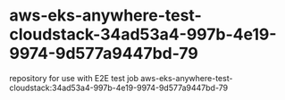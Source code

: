 # aws-eks-anywhere-test-cloudstack-34ad53a4-997b-4e19-9974-9d577a9447bd-79
repository for use with E2E test job aws-eks-anywhere-test-cloudstack:34ad53a4-997b-4e19-9974-9d577a9447bd-79

